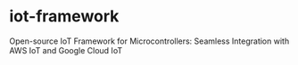 # iot-framework
Open-source IoT Framework for Microcontrollers: Seamless Integration with AWS IoT and Google Cloud IoT
